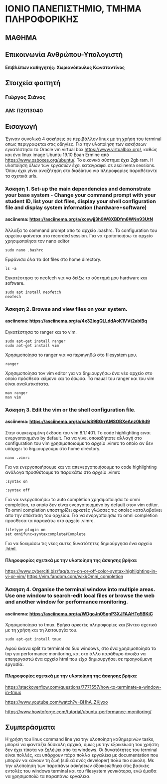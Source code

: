# ΙΟΝΙΟ ΠΑΝΕΠΙΣΤΗΜΙΟ, ΤΜΗΜΑ ΠΛΗΡΟΦΟΡΙΚΗΣ

## ΜΑΘΗΜΑ
## Επικοινωνία Ανθρώπου-Υπολογιστή
#### Επιβλέπων καθηγητής: Χωριανόπουλος Κωνσταντίνος

## Στοιχεία φοιτητή
### Γιώργος Σιάνος
### ΑΜ: Π2013040

## Εισαγωγή
Έγιναν συνολικά 4 ασκήσεις σε περιβάλλον linux με τη χρήση του terminal οπως περιγραφεται στις οδηγίες. Για την υλοποίηση των ασκήσεων εγκατέστησα το Oracle vm virtual box https://www.virtualbox.org/, καθώς και ένα linux image Ubuntu 19.10 Eoan Ermine από https://www.osboxes.org/ubuntu/. Το εικονικό σύστημα έχει 2gb ram. Η υλοποίηση όλων των εργασιών έχει καταγραφεί σε asciinema sessions. Όπου έχει γίνει αναζήτηση στο διαδίκτυο για πληροφορίες παραθέτοντε τα σχετικά urls.

### Άσκηση 1. Set-up the main dependencies and demonstrate your base system - Change your command prompt with your student ID, list your dot files, display your shell configuration file and display system information (hardware+software)
#### asciinema: https://asciinema.org/a/xcewjj3h9W8XBDfm8WNn93UtN
Άλλαξα το command prompt απο το αρχείο .bashrc. Το configuration του αρχείου φαίνεται στο recorded session. Για να τροποποιήσω το αρχείο χρησιμοποίησα τον nano editor

```
sudo nano .bashrc
```

Εμφάνισα όλα τα dot files στο home directory.

```
ls -a
```

Eγκατέστησα το neofech για να δείξω το σύστημά μου hardware και software.
```
sudo apt install neofetch
neofech
```

### Άσκηση 2. Βrowse and view files on your system.
#### asciinema: https://asciinema.org/a/4x32iogQLLddAoK1VVt2abiBq
Εγκατέστησα το ranger και το vim.

```
sudo apt-get install ranger
sudo aot-get install vim
```

Χρησιμοποίησα το ranger για να περιηγηθώ στο filesystem μου.

```
ranger
```

Χρησιμοποίησα τον vim editor για να δημιουργήσω ένα νέο αρχείο στο οποίο πρόσθεσα κείμενο και το έσωσα.
Τα maual του ranger και του vim είναι αναλυτικότατα.

```
man ranger
man vim
```

### Άσκηση 3. Edit the vim or the shell configuration file.
#### asciinema: https://asciinema.org/a/xaIsS9BGrrAMSOBXeAnz0k9d9

Στην συγκεκριμένη έκδοση του vim 8.1.1401. To code highlighting ειναι ενεργοποιημένο by default. Για να γίνει οποιαδήποτε αλλαγή στο configuration του vim χρησιμοποιούμε το αρχείο .vimrc το οποίο αν δεν υπάρχει το δημιουργούμε στο home directory.

```
nano .vimrc
```

Για να ενεργοποιήσουμε και να απενεργοποιήσουμε το code highlighting ανάλογα προσθέτουμε τα παρακάτω στο αρχείο .vimrc

```
:syntax on

:syntax off
```

Για να ενεργοποιήσω το auto completion χρησιμοποίησα το omni completion, το οποίο δεν είναι ενεργοποιημένο by default στον vim editor.
Το omni completion υποστηρίζει αρκετές γλώσσες τις οποίες καταλαβαίνει απο την επέκταση του αρχείου. Για να ενεργοποιήσω το omni completion προσθεσα τα παρακάτω στο αρχείο .vimrc.

```
filetype plugin on
set omnifunc=syntaxcomplete#Complete
```

Για να δοκιμάσω τις νέες αυτές δυνατότητες δημιούργησα ένα αρχείο .html.

#### Πληροφορίες σχετικά με την υλοποίηση της άσκησης βρήκα:
https://www.cyberciti.biz/faq/turn-on-or-off-color-syntax-highlighting-in-vi-or-vim/
https://vim.fandom.com/wiki/Omni_completion

### Άσκηση 4. Organise the terminal window into multiple areas.	Use one window to search-edit local files or browse the web and another window for performance monitoring.
#### asciinema: https://asciinema.org/a/WDgoJn05qnP3XJFAAHTg5BKjC

Χρησιμοποίησα το tmux. Βρήκα αρκετές πληροφορίες και βίντεο σχετικά με τη χρήση και τη λειτουργία του.

```
sudo apt-get install tmux
```

Αφού έκανα split το terminal σε δυο windows, στο ένα χρησιμοποίησα το top για performance monitoring, και στο άλλο παράθυρο άνοιξα να επεηεργαστώ ένα αρχείο html που είχα δημιουργήσει σε προηγούμενη εργασία.

#### Πληροφορίες σχετικά με την υλοποίηση της άσκησης βρήκα:
https://stackoverflow.com/questions/7771557/how-to-terminate-a-window-in-tmux

https://www.youtube.com/watch?v=BHhA_ZKjyxo

https://www.howtoforge.com/tutorial/ubuntu-performance-monitoring/

## Συμπεράσματα
Η χρήση του linux command line για την υλοποίηση καθημερινών tasks, μπορεί να φαντάζει δύσκολη αρχικά, όμως με την εξοικείωση του χρήστη δεν έχει τίποτα να ζηλέψει απο τα windows. Οι δυνατότητες του terminal είναι πολλές, και υπάρχουν πάρα πολλα εργαλέια με documentation που μπορύν να κάνουν τη ζωή (ειδικά ενός developer) πολύ πιο εύκολη. Με την υλοποίηση των παραπάνω ασκήσεων σξοικειώθηκα στις βασικές εντολές του windows terminal και του filesystem γενικότερα, ενώ έμαθα να χρησιμοποίώ τα παραπάνω εργαλέια.
